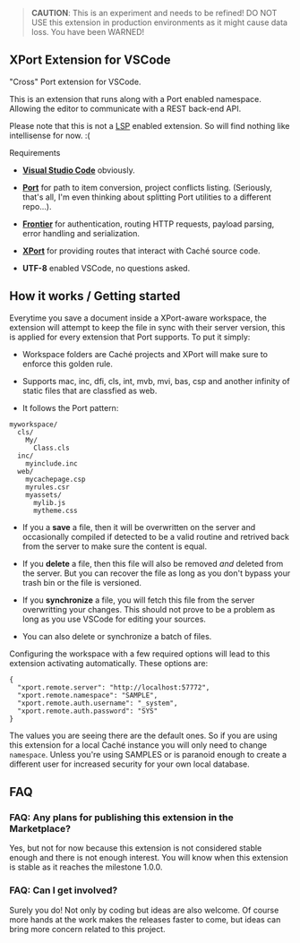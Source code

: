 > __CAUTION__: This is an experiment and needs to be refined! DO NOT USE this extension in production environments as it might cause data loss. You have been WARNED!

## XPort Extension for VSCode

"Cross" Port extension for VSCode.

This is an extension that runs along with a Port enabled namespace. Allowing the editor to communicate with a REST back-end API.

Please note that this is not a [LSP](https://langserver.org/) enabled extension. So will find nothing like intellisense for now. :(

Requirements

* [__Visual Studio Code__](https://code.visualstudio.com/) obviously.

* [__Port__](https://github.com/rfns/port) for path to item conversion, project conflicts listing. (Seriously, that's all, I'm even thinking about splitting Port utilities to a different repo...).

* [__Frontier__](https://github.com/rfns/frontier) for authentication, routing HTTP requests, payload parsing, error handling and serialization.

* [__XPort__](https://github.com/rfns/xport) for providing routes that interact with Caché source code.

* __UTF-8__ enabled VSCode, no questions asked.

## How it works / Getting started

Everytime you save a document inside a XPort-aware workspace, the extension will attempt to keep the file in sync with their server version, this is applied for every extension that Port supports. To put it simply:

* Workspace folders are Caché projects and XPort will make sure to enforce this golden rule.

* Supports mac, inc, dfi, cls, int, mvb, mvi, bas, csp and another infinity of static files that are classfied as web.

* It follows the Port pattern:

```
myworkspace/
  cls/
    My/
      Class.cls
  inc/
    myinclude.inc
  web/
    mycachepage.csp
    myrules.csr
    myassets/
      mylib.js
      mytheme.css
```

* If you a __save__ a file, then it will be overwritten on the server and occasionally compiled if detected to be a valid routine and retrived back from the server to make sure the content is equal.

* If you __delete__ a file, then this file will also be removed _and_ deleted from the server. But you can recover the file as long as you don't bypass your trash bin or the file is versioned.

* If you __synchronize__ a file, you will fetch this file from the server overwritting your changes. This should not prove to be a problem as long as you use VSCode for editing your sources.

* You can also delete or synchronize a batch of files.

Configuring the workspace with a few required options will lead to this extension activating automatically. These options are:

```
{
  "xport.remote.server": "http://localhost:57772",
  "xport.remote.namespace": "SAMPLE",
  "xport.remote.auth.username": "_system",
  "xport.remote.auth.password": "SYS"
}
```

The values you are seeing there are the default ones. So if you are using this extension for a local Caché instance you will only need to change `namespace`. Unless you're using SAMPLES or is paranoid enough to create a different user for increased security for your own local database.

## FAQ

### FAQ: Any plans for publishing this extension in the Marketplace?

Yes, but not for now because this extension is not considered stable enough and there is not enough interest. You will know when this extension is stable as it reaches the milestone 1.0.0.

### FAQ: Can I get involved?

Surely you do! Not only by coding but ideas are also welcome. Of course more hands at the work makes the releases faster to come, but ideas can bring more concern related to this project.
